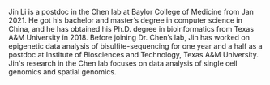 Jin Li is a postdoc in the Chen lab at Baylor College of Medicine from Jan 2021. He got his bachelor and master’s degree in computer science in China, and he has obtained his Ph.D. degree in bioinformatics from Texas A&M University in 2018. Before joining Dr. Chen’s lab, Jin has worked on epigenetic data analysis of bisulfite-sequencing for one year and a half as a postdoc at Institute of Biosciences and Technology, Texas A&M University. Jin's research in the Chen lab focuses on data analysis of single cell genomics and spatial genomics.
